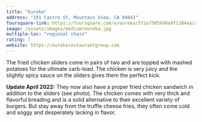 ```yaml
---
title: "Eureka"
address: "191 Castro St, Mountain View, CA 94041"
foursquare-link: https://foursquare.com/v/eureka/571e7505498e8f1104aaca12
image: /assets/images/medium/eureka.jpg
multiple-loc: "regional chain"
rating: 7
website: https://eurekarestaurantgroup.com
---
```


The fried chicken sliders come in pairs of two and are topped with mashed potatoes for the ultimate carb-load. The
chicken is very juicy and the slightly spicy sauce on the sliders gives them the perfect kick.

**Update April 2022:** They now also have a proper fried chicken sandwich in addition to the sliders (see photo). The
chicken comes with very thick and flavorful breading and is a solid alternative to their excellent variety of burgers.
But stay away from the truffle cheese fries, they often come cold and soggy and desperately lacking in flavor.
